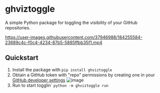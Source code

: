 # ghviztoggle
A simple Python package for toggling the visibility of your GitHub repositories.


https://user-images.githubusercontent.com/37946988/184255584-23689c4c-f0c4-4234-87b5-5885ffbb35f1.mp4


## Quickstart
1. Install the package with `pip install ghviztoggle`
2. Obtain a GitHub token with "repo" permissions by creating one in your [GitHub developer settings](https://github.com/settings/tokens) ![image](https://user-images.githubusercontent.com/37946988/184241034-b52c7862-a811-40e4-9b64-6eddabea854b.png)
3. Run to start togglin\` `python -m ghviztoggle run`
